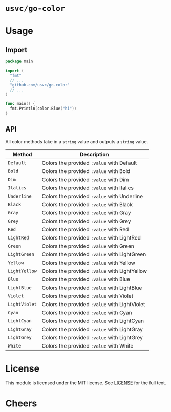# `usvc/go-color`

# Usage

## Import

```go
package main

import (
  "fmt"
  // ...
  "github.com/usvc/go-color"
  // ...
)

func main() {
  fmt.Println(color.Blue("hi"))
}
```

## API

All color methods take in a `string` value and outputs a `string` value.

| Method | Description |
| --- | --- |
| `Default` | Colors the provided `:value` with Default |
| `Bold` | Colors the provided `:value` with Bold |
| `Dim` | Colors the provided `:value` with Dim |
| `Italics` | Colors the provided `:value` with Italics |
| `Underline` | Colors the provided `:value` with Underline |
| `Black` | Colors the provided `:value` with Black |
| `Gray` | Colors the provided `:value` with Gray |
| `Grey` | Colors the provided `:value` with Grey |
| `Red` | Colors the provided `:value` with Red |
| `LightRed` | Colors the provided `:value` with LightRed |
| `Green` | Colors the provided `:value` with Green |
| `LightGreen` | Colors the provided `:value` with LightGreen |
| `Yellow` | Colors the provided `:value` with Yellow |
| `LightYellow` | Colors the provided `:value` with LightYellow |
| `Blue` | Colors the provided `:value` with Blue |
| `LightBlue` | Colors the provided `:value` with LightBlue |
| `Violet` | Colors the provided `:value` with Violet |
| `LightViolet` | Colors the provided `:value` with LightViolet |
| `Cyan` | Colors the provided `:value` with Cyan |
| `LightCyan` | Colors the provided `:value` with LightCyan |
| `LightGray` | Colors the provided `:value` with LightGray |
| `LightGrey` | Colors the provided `:value` with LightGrey |
| `White` | Colors the provided `:value` with White |


# License
This module is licensed under the MIT license. See [LICENSE](LICENSE) for the full text.

# Cheers

